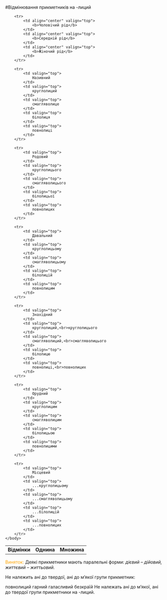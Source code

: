 #Вiдмiнювання прикметникiв на -лиций


<table style="width: 95%;" align="center">
    <body>
        <tr>
            <td rowspan="2"  align="center" valign="top">
                <b>Вiдмiнки</b>
            </td>  
            <td colspan="3" align="center" valign="top">
                <b>Однина</b>
            </td>
            <td rowspan="2"  align="center" valign="top">
                <b>Множина</b>
            </td>                     
        </tr>

        <tr>
            <td align="center" valign="top">
                <b>Чоловiчий рiд</b>
            </td>  
            <td align="center" valign="top">
                <b>Середнiй рiд</b>
            </td>
            <td align="center" valign="top">
                <b>Жiночий рiд</b>
            </td>                     
        </tr>

        <tr>
            <td valign="top">
                Називний
            </td>  
            <td valign="top">
                круглолиций
            </td>
            <td valign="top">
                смагляволице
            </td>
            <td valign="top">
                бiлолиця
            </td>
            <td valign="top">
                повнолицi
            </td>                   
        </tr>

        <tr>
            <td valign="top">
                Родовий
            </td>  
            <td valign="top">
                круглолицього
            </td>
            <td valign="top">
                смагляволицього
            </td>
            <td valign="top">
                бiлолицьої
            </td>
            <td valign="top">
                повнолицих
            </td>                   
        </tr>

        <tr>
            <td valign="top">
                Давальний
            </td>  
            <td valign="top">
                круглолицьому
            </td>
            <td valign="top">
                смагляволицьому
            </td>
            <td valign="top">
                бiлолицiй
            </td>
            <td valign="top">
                повнолицим
            </td>                   
        </tr>

        <tr>
            <td valign="top">
                Знахiдний
            </td>  
            <td valign="top">
                круглолиций,<br>круглолицього
            </td>
            <td valign="top">
                смагляволиций,<br>смагляволицього
            </td>
            <td valign="top">
                бiлолицю
            </td>
            <td valign="top">
                повнолицi,<br>повнолицих
            </td>                   
        </tr>

        <tr>
            <td valign="top">
                Орудний
            </td>  
            <td valign="top">
                круглолицим
            </td>
            <td valign="top">
                смагляволицим
            </td>
            <td valign="top">
                бiлолицьою
            </td>
            <td valign="top">
                повнолицими
            </td>                   
        </tr>

        <tr>
            <td valign="top">
                Мiсцевий     
            </td>  
            <td valign="top">
                ...круглолицьому
            </td>
            <td valign="top">
                ...смагляволицьому
            </td>
            <td valign="top">
                ...бiлолицiй
            </td>
            <td valign="top">
                ...повнолицих 
            </td>                   
        </tr>        
    </body>
</table>

<font color="orange">Виняток:</font> Деякi прикметники мають паралельнi форми: <i>дiєвий – дiйовий, життєвий – життьовий.</i>


<quiz> 
    <question>
       <p> Не належить ані до твердої, ані до м’якої групи прикметник: </p>
           <answer correct>повнолиций</answer>
           <answer>гарний</answer>
           <answer>галасливий</answer>
           <answer>безкраїй</answer>
      <explanation>
Не належать ані до м’якої, ані до твердої групи прикметники на <span class="p1">-лиций</span>. 
</explanation>
    </question>
</quiz> 
